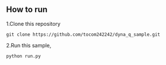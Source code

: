 ## How to run
1.Clone this repository

```
git clone https://github.com/tocom242242/dyna_q_sample.git
```

2.Run this sample, 

```
python run.py
```
